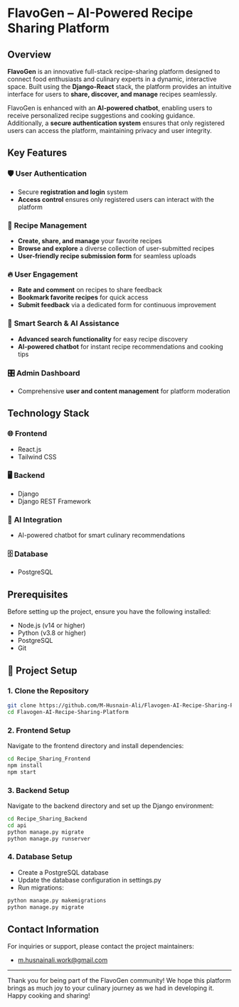# **FlavoGen – AI-Powered Recipe Sharing Platform**

## **Overview**
**FlavoGen** is an innovative full-stack recipe-sharing platform designed to connect food enthusiasts and culinary experts in a dynamic, interactive space. Built using the **Django-React** stack, the platform provides an intuitive interface for users to **share, discover, and manage** recipes seamlessly.

FlavoGen is enhanced with an **AI-powered chatbot**, enabling users to receive personalized recipe suggestions and cooking guidance. Additionally, a **secure authentication system** ensures that only registered users can access the platform, maintaining privacy and user integrity.

## **Key Features**

### 🛡 **User Authentication**
- Secure **registration and login** system
- **Access control** ensures only registered users can interact with the platform

### 📖 **Recipe Management**
- **Create, share, and manage** your favorite recipes
- **Browse and explore** a diverse collection of user-submitted recipes
- **User-friendly recipe submission form** for seamless uploads

### 🔥 **User Engagement**
- **Rate and comment** on recipes to share feedback
- **Bookmark favorite recipes** for quick access
- **Submit feedback** via a dedicated form for continuous improvement

### 🧠 **Smart Search & AI Assistance**
- **Advanced search functionality** for easy recipe discovery
- **AI-powered chatbot** for instant recipe recommendations and cooking tips

### 🎛 **Admin Dashboard**
- Comprehensive **user and content management** for platform moderation

## **Technology Stack**

### 🌐 **Frontend**
- React.js
- Tailwind CSS

### 🖥 **Backend**
- Django
- Django REST Framework

### 🤖 **AI Integration**
- AI-powered chatbot for smart culinary recommendations

### 🗄 **Database**
- PostgreSQL

## **Prerequisites**
Before setting up the project, ensure you have the following installed:
- Node.js (v14 or higher)
- Python (v3.8 or higher)
- PostgreSQL
- Git

## **🚀 Project Setup**

### **1. Clone the Repository**
```bash
git clone https://github.com/M-Husnain-Ali/Flavogen-AI-Recipe-Sharing-Platform.git
cd Flavogen-AI-Recipe-Sharing-Platform
```

### **2. Frontend Setup**
Navigate to the frontend directory and install dependencies:
```bash
cd Recipe_Sharing_Frontend
npm install
npm start
```

### **3. Backend Setup**
Navigate to the backend directory and set up the Django environment:
```bash
cd Recipe_Sharing_Backend
cd api
python manage.py migrate
python manage.py runserver
```

### **4. Database Setup**
- Create a PostgreSQL database
- Update the database configuration in settings.py
- Run migrations:
```bash
python manage.py makemigrations
python manage.py migrate
```
## Contact Information

For inquiries or support, please contact the project maintainers:

- m.husnainali.work@gmail.com

---

Thank you for being part of the FlavoGen community! We hope this platform brings as much joy to your culinary journey as we had in developing it. Happy cooking and sharing!
